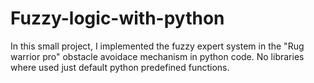 # Fuzzy-logic-with-python

In this small project, I implemented the fuzzy expert system in the "Rug warrior pro" obstacle avoidace mechanism in python code.
No libraries where used just default python predefined functions.
